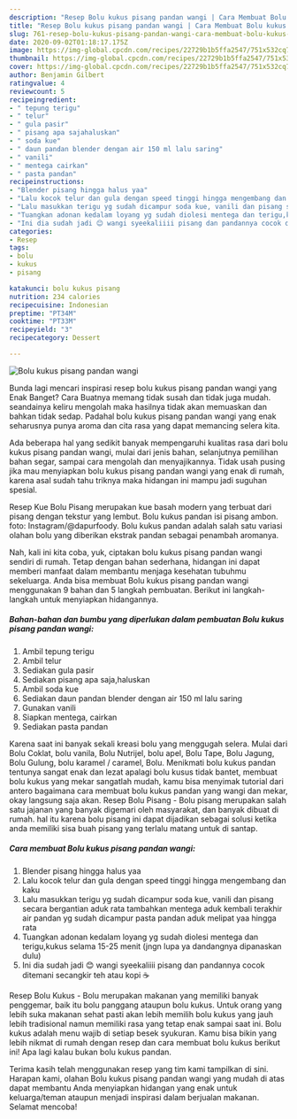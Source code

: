 ```yaml
---
description: "Resep Bolu kukus pisang pandan wangi | Cara Membuat Bolu kukus pisang pandan wangi Yang Sedap"
title: "Resep Bolu kukus pisang pandan wangi | Cara Membuat Bolu kukus pisang pandan wangi Yang Sedap"
slug: 761-resep-bolu-kukus-pisang-pandan-wangi-cara-membuat-bolu-kukus-pisang-pandan-wangi-yang-sedap
date: 2020-09-02T01:18:17.175Z
image: https://img-global.cpcdn.com/recipes/22729b1b5ffa2547/751x532cq70/bolu-kukus-pisang-pandan-wangi-foto-resep-utama.jpg
thumbnail: https://img-global.cpcdn.com/recipes/22729b1b5ffa2547/751x532cq70/bolu-kukus-pisang-pandan-wangi-foto-resep-utama.jpg
cover: https://img-global.cpcdn.com/recipes/22729b1b5ffa2547/751x532cq70/bolu-kukus-pisang-pandan-wangi-foto-resep-utama.jpg
author: Benjamin Gilbert
ratingvalue: 4
reviewcount: 5
recipeingredient:
- " tepung terigu"
- " telur"
- " gula pasir"
- " pisang apa sajahaluskan"
- " soda kue"
- " daun pandan blender dengan air 150 ml lalu saring"
- " vanili"
- " mentega cairkan"
- " pasta pandan"
recipeinstructions:
- "Blender pisang hingga halus yaa"
- "Lalu kocok telur dan gula dengan speed tinggi hingga mengembang dan kaku"
- "Lalu masukkan terigu yg sudah dicampur soda kue, vanili dan pisang secara bergantian aduk rata tambahkan mentega aduk kembali terakhir air pandan yg sudah dicampur pasta pandan aduk melipat yaa hingga rata"
- "Tuangkan adonan kedalam loyang yg sudah diolesi mentega dan terigu,kukus selama 15-25 menit (jngn lupa ya dandangnya dipanaskan dulu)"
- "Ini dia sudah jadi 😊 wangi syeekaliiii pisang dan pandannya cocok ditemani secangkir teh atau kopi ☕"
categories:
- Resep
tags:
- bolu
- kukus
- pisang

katakunci: bolu kukus pisang 
nutrition: 234 calories
recipecuisine: Indonesian
preptime: "PT34M"
cooktime: "PT33M"
recipeyield: "3"
recipecategory: Dessert

---
```



![Bolu kukus pisang pandan wangi](https://img-global.cpcdn.com/recipes/22729b1b5ffa2547/751x532cq70/bolu-kukus-pisang-pandan-wangi-foto-resep-utama.jpg)

Bunda lagi mencari inspirasi resep bolu kukus pisang pandan wangi yang Enak Banget? Cara Buatnya memang tidak susah dan tidak juga mudah. seandainya keliru mengolah maka hasilnya tidak akan memuaskan dan bahkan tidak sedap. Padahal bolu kukus pisang pandan wangi yang enak seharusnya punya aroma dan cita rasa yang dapat memancing selera kita.

Ada beberapa hal yang sedikit banyak mempengaruhi kualitas rasa dari bolu kukus pisang pandan wangi, mulai dari jenis bahan, selanjutnya pemilihan bahan segar, sampai cara mengolah dan menyajikannya. Tidak usah pusing jika mau menyiapkan bolu kukus pisang pandan wangi yang enak di rumah, karena asal sudah tahu triknya maka hidangan ini mampu jadi suguhan spesial.

Resep Kue Bolu Pisang merupakan kue basah modern yang terbuat dari pisang dengan tekstur yang lembut. Bolu kukus pandan isi pisang ambon. foto: Instagram/@dapurfoody. Bolu kukus pandan adalah salah satu variasi olahan bolu yang diberikan ekstrak pandan sebagai penambah aromanya.


Nah, kali ini kita coba, yuk, ciptakan bolu kukus pisang pandan wangi sendiri di rumah. Tetap dengan bahan sederhana, hidangan ini dapat memberi manfaat dalam membantu menjaga kesehatan tubuhmu sekeluarga. Anda bisa membuat Bolu kukus pisang pandan wangi menggunakan 9 bahan dan 5 langkah pembuatan. Berikut ini langkah-langkah untuk menyiapkan hidangannya.

<!--inarticleads1-->

##### Bahan-bahan dan bumbu yang diperlukan dalam pembuatan Bolu kukus pisang pandan wangi:

1. Ambil  tepung terigu
1. Ambil  telur
1. Sediakan  gula pasir
1. Sediakan  pisang apa saja,haluskan
1. Ambil  soda kue
1. Sediakan  daun pandan blender dengan air 150 ml lalu saring
1. Gunakan  vanili
1. Siapkan  mentega, cairkan
1. Sediakan  pasta pandan


Karena saat ini banyak sekali kreasi bolu yang menggugah selera. Mulai dari Bolu Coklat, bolu vanila, Bolu Nutrijel, bolu apel, Bolu Tape, Bolu Jagung, Bolu Gulung, bolu karamel / caramel, Bolu. Menikmati bolu kukus pandan tentunya sangat enak dan lezat apalagi bolu kusus tidak bantet, membuat bolu kukus yang mekar sangatlah mudah, kamu bisa menyimak tutorial dari antero bagaimana cara membuat bolu kukus pandan yang wangi dan mekar, okay langsung saja akan. Resep Bolu Pisang - Bolu pisang merupakan salah satu jajanan yang banyak digemari oleh masyarakat, dan banyak dibuat di rumah. hal itu karena bolu pisang ini dapat dijadikan sebagai solusi ketika anda memiliki sisa buah pisang yang terlalu matang untuk di santap. 

<!--inarticleads2-->

##### Cara membuat Bolu kukus pisang pandan wangi:

1. Blender pisang hingga halus yaa
1. Lalu kocok telur dan gula dengan speed tinggi hingga mengembang dan kaku
1. Lalu masukkan terigu yg sudah dicampur soda kue, vanili dan pisang secara bergantian aduk rata tambahkan mentega aduk kembali terakhir air pandan yg sudah dicampur pasta pandan aduk melipat yaa hingga rata
1. Tuangkan adonan kedalam loyang yg sudah diolesi mentega dan terigu,kukus selama 15-25 menit (jngn lupa ya dandangnya dipanaskan dulu)
1. Ini dia sudah jadi 😊 wangi syeekaliiii pisang dan pandannya cocok ditemani secangkir teh atau kopi ☕


Resep Bolu Kukus - Bolu merupakan makanan yang memiliki banyak penggemar, baik itu bolu panggang ataupun bolu kukus. Untuk orang yang lebih suka makanan sehat pasti akan lebih memilih bolu kukus yang jauh lebih tradisional namun memiliki rasa yang tetap enak sampai saat ini. Bolu kukus adalah menu wajib di setiap besek syukuran. Kamu bisa bikin yang lebih nikmat di rumah dengan resep dan cara membuat bolu kukus berikut ini! Apa lagi kalau bukan bolu kukus pandan. 

Terima kasih telah menggunakan resep yang tim kami tampilkan di sini. Harapan kami, olahan Bolu kukus pisang pandan wangi yang mudah di atas dapat membantu Anda menyiapkan hidangan yang enak untuk keluarga/teman ataupun menjadi inspirasi dalam berjualan makanan. Selamat mencoba!
